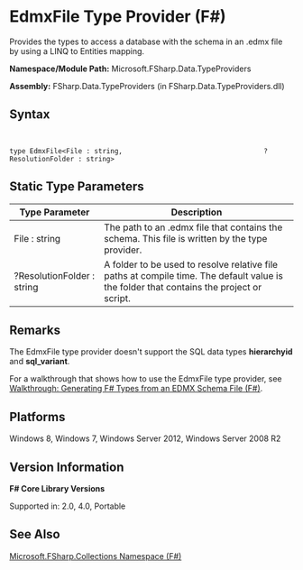 # EdmxFile Type Provider (F#)

Provides the types to access a database with the schema in an .edmx file by using a LINQ to Entities mapping.

**Namespace/Module Path:** Microsoft.FSharp.Data.TypeProviders

**Assembly:** FSharp.Data.TypeProviders (in FSharp.Data.TypeProviders.dll)


## Syntax


```


type EdmxFile<File : string,                                   ?ResolutionFolder : string>

```



## Static Type Parameters


|Type Parameter|Description|
|--------------|-----------|
|File : string|The path to an .edmx file that contains the schema. This file is written by the type provider.|
|?ResolutionFolder : string|A folder to be used to resolve relative file paths at compile time. The default value is the folder that contains the project or script.|

## Remarks
The EdmxFile type provider doesn't support the SQL data types **hierarchyid** and **sql_variant**.

For a walkthrough that shows how to use the EdmxFile type provider, see [Walkthrough: Generating F&#35; Types from an EDMX Schema File &#40;F&#35;&#41;](Walkthrough-Generating-FSharp-Types-from-an-EDMX-Schema-File-%5BFSharp%5D.md).


## Platforms
Windows 8, Windows 7, Windows Server 2012, Windows Server 2008 R2


## Version Information
**F# Core Library Versions**

Supported in: 2.0, 4.0, Portable


## See Also
[Microsoft.FSharp.Collections Namespace &#40;F&#35;&#41;](Microsoft.FSharp.Collections-Namespace-%5BFSharp%5D.md)

